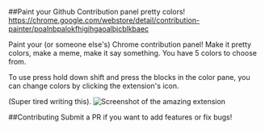 ##Paint your Github Contribution panel pretty colors!
https://chrome.google.com/webstore/detail/contribution-painter/poalnbpalokfhigihgaoalbjcblkbaec

Paint your (or someone else's) Chrome contribution panel! Make it pretty colors, make a meme, make it say something. You have 5 colors to choose from.

To use press hold down shift and press the blocks in the color pane, you can change colors by clicking the extension's icon.

(Super tired writing this).
![Screenshot of the amazing extension](http://i.imgur.com/SbYZXWq.jpg "Screenshot of the amazing extension")

##Contributing
Submit a PR if you want to add features or fix bugs!
